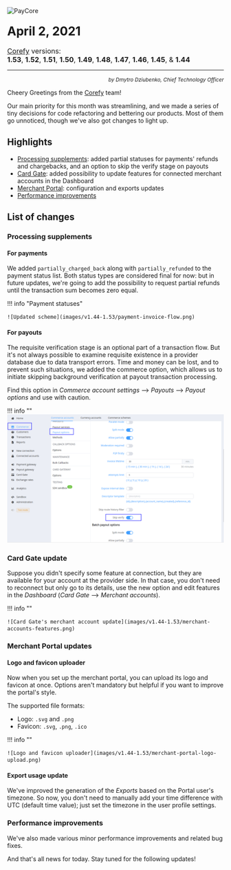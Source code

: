 <img src="/release-notes/images/paycore_illustration_newstyle-cool-cubes.jpg" alt="PayCore" style="width: 375px; float: left; padding-right: 15px;">

# April 2, 2021

<span style="font-size: 115%">[Corefy](https://corefy.com/) versions:<br>
**1.53**, **1.52**, **1.51**, **1.50**, **1.49**, **1.48**, **1.47**, **1.46**, **1.45**, & **1.44**</span>
<hr>
<div style="text-align: right; font-size: 85%; font-style: italic;">by Dmytro Dziubenko, Chief Technology Officer</div>

Cheery Greetings from the [Corefy](https://corefy.com/) team!

Our main priority for this month was streamlining, and we made a series of tiny decisions for code refactoring and bettering our products. Most of them go unnoticed, though we've also got changes to light up.

## Highlights

* [Processing supplements](#processing-supplements): added partial statuses for payments' refunds and chargebacks, and an option to skip the verify stage on payouts
* [Card Gate](#card-gate-update): added possibility to update features for connected merchant accounts in the Dashboard
* [Merchant Portal](#merchant-portal-updates): configuration and exports updates
* [Performance improvements](#performance-improvements)

## List of changes

### Processing supplements

#### For payments

We added `partially_charged_back` along with  `partially_refunded` to the payment status list.  Both status types are considered final for now: but in future updates, we're going to add the possibility to request partial refunds until the transaction sum becomes zero equal.

!!! info "Payment statuses"

    ![Updated scheme](images/v1.44-1.53/payment-invoice-flow.png)

#### For payouts

The requisite verification stage is an optional part of a transaction flow. But it's not always possible to examine requisite existence in a provider database due to data transport errors. Time and money can be lost, and to prevent such situations, we added the commerce option, which allows us to initiate skipping background verification at payout transaction processing.

Find this option in *Commerce account settings* --> *Payouts* --> *Payout options* and use with caution.

!!! info ""
    ![Commerce Options: Skip verify](images/v1.44-1.53/skip-verify-option.png)

### Card Gate update

Suppose you didn't specify some feature at connection, but they are available for your account at the provider side. In that case, you don't need to reconnect but only go to its details, use the new option and edit features in the  *Dashboard* (*Card Gate* --> *Merchant accounts*).

!!! info ""

    ![Card Gate's merchant account update](images/v1.44-1.53/merchant-accounts-features.png)

### Merchant Portal updates

#### Logo and favicon uploader

Now when you set up the merchant portal, you can upload its logo and favicon at once. Options aren't mandatory but helpful if you want to improve the portal's style.

The supported file formats:

* Logo: `.svg` and `.png`
* Favicon: `.svg`, `.png`, `.ico`

!!! info ""

    ![Logo and favicon uploader](images/v1.44-1.53/merchant-portal-logo-upload.png)

#### Export usage update

We've improved the generation of the *Exports* based on the Portal user's timezone. So now, you don't need to manually add your time difference with UTC (default time value); just set the timezone in the user profile settings.

### Performance improvements

We've also made various minor performance improvements and related bug fixes.

And that's all news for today. Stay tuned for the following updates!
